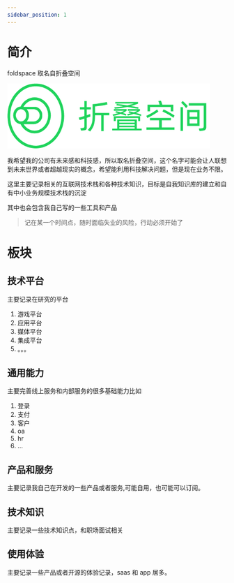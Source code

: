 ```yaml
---
sidebar_position: 1
---
```


# 简介

foldspace 取名自折叠空间

![](attachments/Pasted%20image%2020240414000325.png)

我希望我的公司有未来感和科技感，所以取名折叠空间，这个名字可能会让人联想到未来世界或者超越现实的概念，希望能利用科技解决问题，但是现在业务不限。

这里主要记录相关的互联网技术栈和各种技术知识，目标是自我知识库的建立和自有中小业务规模技术栈的沉淀

其中也会包含我自己写的一些工具和产品

> 记在某一个时间点，随时面临失业的风险，行动必须开始了


# 板块

## 技术平台

主要记录在研究的平台
1. 游戏平台
2. 应用平台
3. 媒体平台
4. 集成平台
5. 。。。

## 通用能力

主要完善线上服务和内部服务的很多基础能力比如
1. 登录
2. 支付
3. 客户
4. oa
5. hr
6. ...

## 产品和服务

主要记录我自己在开发的一些产品或者服务,可能自用，也可能可以订阅。

## 技术知识

主要记录一些技术知识点，和职场面试相关

## 使用体验

主要记录一些产品或者开源的体验记录，saas 和 app 居多。

